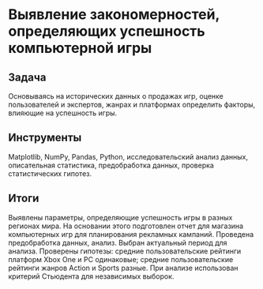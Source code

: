 
# Выявление закономерностей, определяющих успешность компьютерной игры

## Задача<a class="tocSkip">

Основываясь на исторических данных о продажах игр, оценке пользователей и экспертов, жанрах и платформах определить факторы, влияющие на успешность игры.

## Инструменты<a class="tocSkip">

Matplotlib, NumPy, Pandas, Python, исследовательский анализ данных, описательная статистика, предобработка данных, проверка статистических гипотез.

## Итоги  
Выявлены параметры, определяющие успешность игры в разных регионах мира. На
основании этого подготовлен отчет для магазина компьютерных игр для планирования
рекламных кампаний. Проведена предобработка данных, анализ. Выбран актуальный
период для анализа.  Проверены
гипотезы: средние пользовательские рейтинги платформ Xbox One и PC одинаковые;
средние пользовательские рейтинги жанров Action и Sports разные. При анализе использован критерий Стьюдента для независимых выборок.
